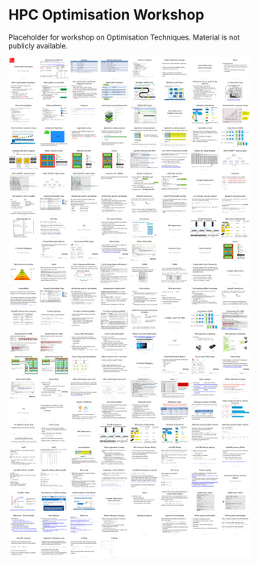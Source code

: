 # HPC Optimisation Workshop
Placeholder for workshop on Optimisation Techniques.
Material is not publicly available.

![Slides](opt-slides-1.jpg "Slides")
![Slides](opt-slides-2.jpg "Slides")

